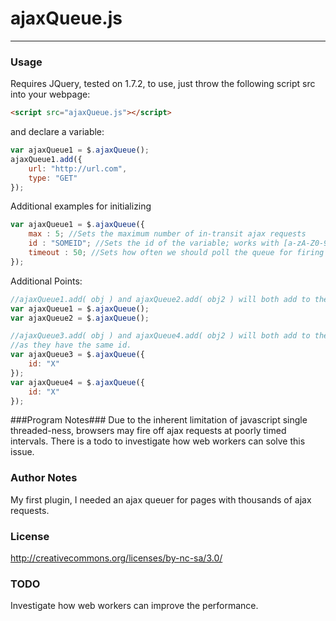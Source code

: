 # ajaxQueue.js #
---

### Usage ###
Requires JQuery, tested on 1.7.2, to use, just throw the following script src into your webpage:
``` html
<script src="ajaxQueue.js"></script> 
```

and declare a variable:
``` javascript
var ajaxQueue1 = $.ajaxQueue();
ajaxQueue1.add({
	url: "http://url.com",
	type: "GET"
});
```
Additional examples for initializing
``` javascript
var ajaxQueue1 = $.ajaxQueue({
	max : 5; //Sets the maximum number of in-transit ajax requests
	id : "SOMEID"; //Sets the id of the variable; works with [a-zA-Z0-9]+
	timeout : 50; //Sets how often we should poll the queue for firing out.
});
```

Additional Points:
``` javascript
//ajaxQueue1.add( obj ) and ajaxQueue2.add( obj2 ) will both add to the same queue
var ajaxQueue1 = $.ajaxQueue();
var ajaxQueue2 = $.ajaxQueue(); 

//ajaxQueue3.add( obj ) and ajaxQueue4.add( obj2 ) will both add to the same queue
//as they have the same id.
var ajaxQueue3 = $.ajaxQueue({
	id: "X"
});
var ajaxQueue4 = $.ajaxQueue({
	id: "X"
});
```


###Program Notes###
  Due to the inherent limitation of javascript single threaded-ness,
  browsers may fire off ajax requests at poorly timed intervals.
  There is a todo to investigate how web workers can solve this issue.

### Author Notes ###
  My first plugin, I needed an ajax queuer for pages with thousands of ajax requests.
  
### License ###
http://creativecommons.org/licenses/by-nc-sa/3.0/

### TODO ###
  Investigate how web workers can improve the performance.
